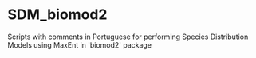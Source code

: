 # SDM_biomod2
Scripts with comments in Portuguese for performing Species Distribution Models using MaxEnt in 'biomod2' package
